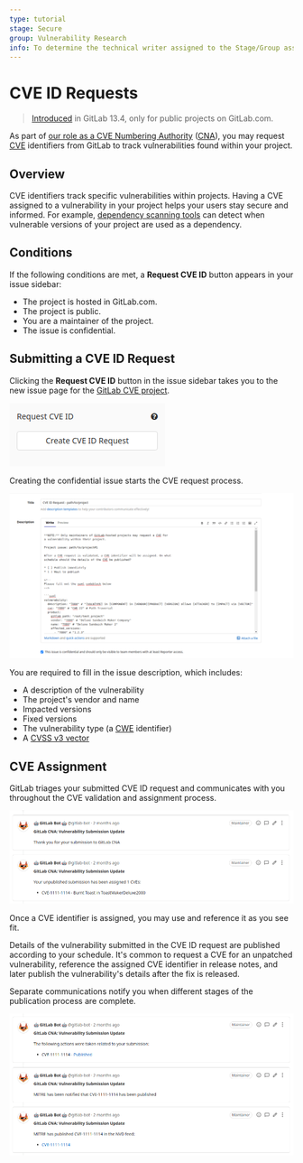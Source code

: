 ```yaml
---
type: tutorial
stage: Secure
group: Vulnerability Research
info: To determine the technical writer assigned to the Stage/Group associated with this page, see https://about.gitlab.com/handbook/engineering/ux/technical-writing/#assignments
---
```


# CVE ID Requests

> [Introduced](https://gitlab.com/gitlab-org/gitlab/-/merge_requests/41203) in GitLab 13.4, only for public projects on GitLab.com.

As part of [our role as a CVE Numbering Authority](https://about.gitlab.com/security/cve/)
([CNA](https://cve.mitre.org/cve/cna.html)), you may request
[CVE](https://cve.mitre.org/index.html) identifiers from GitLab to track
vulnerabilities found within your project.

## Overview

CVE identifiers track specific vulnerabilities within projects. Having a CVE assigned to a
vulnerability in your project helps your users stay secure and informed. For example,
[dependency scanning tools](../application_security/dependency_scanning/index.md)
can detect when vulnerable versions of your project are used as a dependency.

## Conditions

If the following conditions are met, a **Request CVE ID** button appears in your issue sidebar:

- The project is hosted in GitLab.com.
- The project is public.
- You are a maintainer of the project.
- The issue is confidential.

## Submitting a CVE ID Request

Clicking the **Request CVE ID** button in the issue sidebar takes you to the new issue page for
the [GitLab CVE project](https://gitlab.com/gitlab-org/cves).

![CVE ID request button](img/cve_id_request_button.png)

Creating the confidential issue starts the CVE request process.

![New CVE ID request issue](img/new_cve_request_issue.png)

You are required to fill in the issue description, which includes:

- A description of the vulnerability
- The project's vendor and name
- Impacted versions
- Fixed versions
- The vulnerability type (a [CWE](https://cwe.mitre.org/data/index.html) identifier)
- A [CVSS v3 vector](https://nvd.nist.gov/vuln-metrics/cvss/v3-calculator)

## CVE Assignment

GitLab triages your submitted CVE ID request and communicates with you throughout the CVE validation
and assignment process.

![CVE ID request communication](img/cve_request_communication.png)

Once a CVE identifier is assigned, you may use and reference it as you see fit.

Details of the vulnerability submitted in the CVE ID request are published according to your
schedule. It's common to request a CVE for an unpatched vulnerability, reference the assigned CVE
identifier in release notes, and later publish the vulnerability's details after the fix is
released.

Separate communications notify you when different stages of the publication process are complete.

![CVE ID request publication communication](img/cve_request_communication_publication.png)
